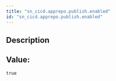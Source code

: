 ```yaml
---
title: "sn_cicd.apprepo.publish.enabled"
id: "sn_cicd.apprepo.publish.enabled"
---
```

## Description



## Value: 
```
true
```